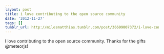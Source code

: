 ```yaml
---
layout: post
title: i love contributing to the open source community
date: '2012-11-27'
tags: []
tumblr_url: http://milesmatthias.tumblr.com/post/36699007372/i-love-contributing-to-the-open-source-community
---
```

I love contributing to the open source community. Thanks for the gifts @meteorjs!
